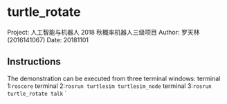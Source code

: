# turtle_rotate

Project: 人工智能与机器人 2018 秋概率机器人三级项目
Author: 罗天林(2016141067)
Date: 20181101

## Instructions
The demonstration can be executed from three terminal windows:
	terminal 1:`roscore`
	terminal 2:`rosrun turtlesim turtlesim_node`
	terminal 3:`rosrun turtle_rotate talk`
`
 
